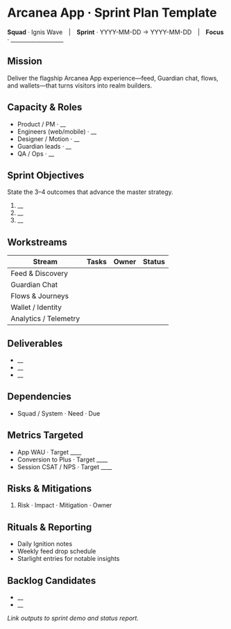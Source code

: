 ﻿# Arcanea App · Sprint Plan Template
**Squad** · Ignis Wave | **Sprint** · YYYY-MM-DD → YYYY-MM-DD | **Focus** · ___________________

## Mission
Deliver the flagship Arcanea App experience—feed, Guardian chat, flows, and wallets—that turns visitors into realm builders.

## Capacity & Roles
- Product / PM · __
- Engineers (web/mobile) · __
- Designer / Motion · __
- Guardian leads · __
- QA / Ops · __

## Sprint Objectives
State the 3–4 outcomes that advance the master strategy.
1. __
2. __
3. __

## Workstreams
| Stream | Tasks | Owner | Status |
| --- | --- | --- | --- |
| Feed & Discovery | | | |
| Guardian Chat | | | |
| Flows & Journeys | | | |
| Wallet / Identity | | | |
| Analytics / Telemetry | | | |

## Deliverables
- __
- __
- __

## Dependencies
- Squad / System · Need · Due

## Metrics Targeted
- App WAU · Target ____
- Conversion to Plus · Target ____
- Session CSAT / NPS · Target ____

## Risks & Mitigations
1. Risk · Impact · Mitigation · Owner

## Rituals & Reporting
- Daily Ignition notes
- Weekly feed drop schedule
- Starlight entries for notable insights

## Backlog Candidates
- __
- __

_Link outputs to sprint demo and status report._
